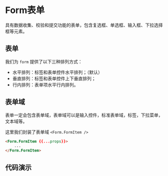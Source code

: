 # Form表单

具有数据收集、校验和提交功能的表单，包含复选框、单选框、输入框、下拉选择框等元素。

## 表单

我们为 `form` 提供了以下三种排列方式：

* 水平排列：标签和表单控件水平排列；（默认）
* 垂直排列：标签和表单控件上下垂直排列；
* 行内排列：表单项水平行内排列。

## 表单域

表单一定会包含表单域，表单域可以是输入控件，标准表单域，标签，下拉菜单，文本域等。

这里我们封装了表单域 `<Form.FormItem />`

```html
<Form.FormItem {{...props}}>
    ...
</Form.FormItem>
```

## 代码演示
